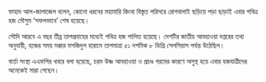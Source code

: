 ফাহাদ আল-জালাজেল বলেন, কোনো ধরনের মহামারি কিংবা বিস্তৃত পরিসরে রোগবালাই ছড়িয়ে পড়া ছাড়াই এবার পবিত্র হজ মৌসুম ‘সফলভাবে’ শেষ হয়েছে।

সৌদি আরবে এ বছর তীব্র তাপপ্রবাহের মধ্যেই পবিত্র হজ পালিত হয়েছে। দেশটির জাতীয় আবহাওয়া দপ্তরের তথ্য অনুযায়ী, হজের সময় মক্কার মসজিদুল হারামে তাপমাত্রা ৫১ দশমিক ৮ ডিগ্রি সেলসিয়াস পর্যন্ত উঠেছিল।

বার্তা সংস্থা এএফপির খবরে বলা হয়েছে, চরম উষ্ণ আবহাওয়া ও প্রচণ্ড গরমের কারণে অসুস্থ হয়ে এবার হজযাত্রীদের অনেকেই মারা গেছেন।
